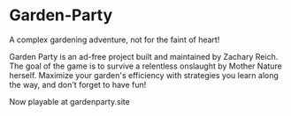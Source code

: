 # Garden-Party
A complex gardening adventure, not for the faint of heart!

Garden Party is an ad-free project built and maintained by Zachary Reich. The goal of the game is to survive a relentless onslaught by Mother Nature herself. Maximize your garden's efficiency with strategies you learn along the way, and don't forget to have fun!

Now playable at gardenparty.site
